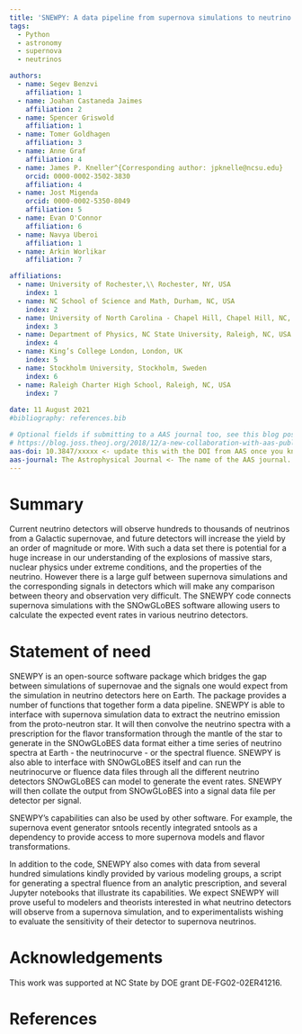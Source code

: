 ```yaml
---
title: 'SNEWPY: A data pipeline from supernova simulations to neutrino signals'
tags:
  - Python
  - astronomy
  - supernova
  - neutrinos

authors:
  - name: Segev Benzvi
    affiliation: 1
  - name: Joahan Castaneda Jaimes
    affiliation: 2
  - name: Spencer Griswold
    affiliation: 1
  - name: Tomer Goldhagen
    affiliation: 3
  - name: Anne Graf
    affiliation: 4
  - name: James P. Kneller^{Corresponding author: jpknelle@ncsu.edu}
    orcid: 0000-0002-3502-3830
    affiliation: 4
  - name: Jost Migenda
    orcid: 0000-0002-5350-8049
    affiliation: 5
  - name: Evan O'Connor
    affiliation: 6
  - name: Navya Uberoi
    affiliation: 1
  - name: Arkin Worlikar
    affiliation: 7

affiliations:
  - name: University of Rochester,\\ Rochester, NY, USA
    index: 1
  - name: NC School of Science and Math, Durham, NC, USA
    index: 2
  - name: University of North Carolina - Chapel Hill, Chapel Hill, NC, USA
    index: 3
  - name: Department of Physics, NC State University, Raleigh, NC, USA
    index: 4
  - name: King’s College London, London, UK
    index: 5
  - name: Stockholm University, Stockholm, Sweden
    index: 6
  - name: Raleigh Charter High School, Raleigh, NC, USA
    index: 7
 
date: 11 August 2021
#bibliography: references.bib

# Optional fields if submitting to a AAS journal too, see this blog post:
# https://blog.joss.theoj.org/2018/12/a-new-collaboration-with-aas-publishing
aas-doi: 10.3847/xxxxx <- update this with the DOI from AAS once you know it.
aas-journal: The Astrophysical Journal <- The name of the AAS journal.
---
```



# Summary

Current neutrino detectors will observe hundreds to thousands of neutrinos from a Galactic supernovae, and future detectors will increase the yield by an order of magnitude or more. With such a data set there is potential for a huge increase in our understanding of the explosions of massive stars, nuclear physics under extreme conditions, and the properties of the neutrino. However there is a large gulf between supernova simulations and the corresponding signals in detectors which will make any comparison between theory and observation very difficult. The SNEWPY code connects supernova simulations with the SNOwGLoBES software allowing users to calculate the expected event rates in various neutrino detectors. 


# Statement of need

SNEWPY is an open-source software package which bridges the gap between simulations of supernovae and the signals one would expect from the simulation in neutrino detectors here on Earth. The package provides a number of functions that together form a data pipeline. SNEWPY is able to interface with supernova simulation data to extract the neutrino emission from the proto-neutron star. It will then convolve the neutrino spectra with a prescription for the flavor transformation through the mantle of the star to generate in the SNOwGLoBES data format either a time series of neutrino spectra at Earth - the neutrinocurve - or the spectral fluence. SNEWPY is also able to interface with SNOwGLoBES itself and can run the neutrinocurve or fluence data files through all the different neutrino detectors SNOwGLoBES can model to generate the event rates. SNEWPY will then collate the output from SNOwGLoBES into a signal data file per detector per signal.

SNEWPY’s capabilities can also be used by other software. For example, the supernova event generator sntools recently integrated sntools as a dependency to provide access to more supernova models and flavor transformations.

In addition to the code, SNEWPY also comes with data from several hundred simulations kindly provided by various modeling groups, a script for generating a spectral fluence from an analytic prescription, and several Jupyter notebooks that illustrate its capabilities. We expect SNEWPY will prove useful to modelers and theorists interested in what neutrino detectors will observe from a supernova simulation, and to experimentalists wishing to evaluate the sensitivity of their detector to supernova neutrinos. 

# Acknowledgements

This work was supported at NC State by DOE grant DE-FG02-02ER41216.

# References
